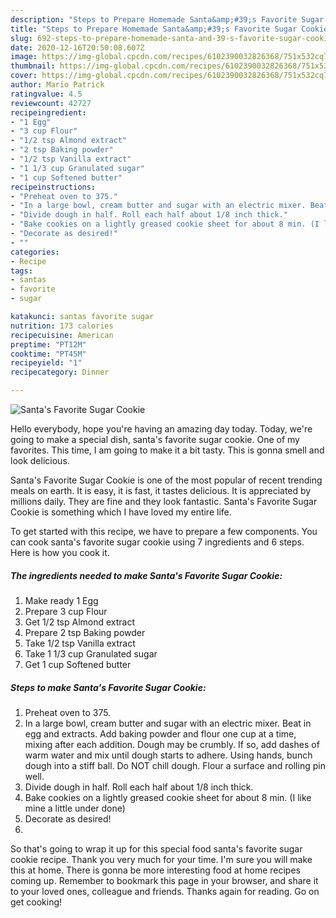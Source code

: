 ```yaml
---
description: "Steps to Prepare Homemade Santa&amp;#39;s Favorite Sugar Cookie"
title: "Steps to Prepare Homemade Santa&amp;#39;s Favorite Sugar Cookie"
slug: 692-steps-to-prepare-homemade-santa-and-39-s-favorite-sugar-cookie
date: 2020-12-16T20:50:08.607Z
image: https://img-global.cpcdn.com/recipes/6102390032826368/751x532cq70/santas-favorite-sugar-cookie-recipe-main-photo.jpg
thumbnail: https://img-global.cpcdn.com/recipes/6102390032826368/751x532cq70/santas-favorite-sugar-cookie-recipe-main-photo.jpg
cover: https://img-global.cpcdn.com/recipes/6102390032826368/751x532cq70/santas-favorite-sugar-cookie-recipe-main-photo.jpg
author: Mario Patrick
ratingvalue: 4.5
reviewcount: 42727
recipeingredient:
- "1 Egg"
- "3 cup Flour"
- "1/2 tsp Almond extract"
- "2 tsp Baking powder"
- "1/2 tsp Vanilla extract"
- "1 1/3 cup Granulated sugar"
- "1 cup Softened butter"
recipeinstructions:
- "Preheat oven to 375."
- "In a large bowl, cream butter and sugar with an electric mixer. Beat in egg and extracts. Add baking powder and flour one cup at a time, mixing after each addition. Dough may be crumbly. If so, add dashes of warm water and mix until dough starts to adhere. Using hands, bunch dough into a stiff ball. Do NOT chill dough. Flour a surface and rolling pin well."
- "Divide dough in half. Roll each half about 1/8 inch thick."
- "Bake cookies on a lightly greased cookie sheet for about 8 min. (I like mine a little under done)"
- "Decorate as desired!"
- ""
categories:
- Recipe
tags:
- santas
- favorite
- sugar

katakunci: santas favorite sugar 
nutrition: 173 calories
recipecuisine: American
preptime: "PT12M"
cooktime: "PT45M"
recipeyield: "1"
recipecategory: Dinner

---
```



![Santa&#39;s Favorite Sugar Cookie](https://img-global.cpcdn.com/recipes/6102390032826368/751x532cq70/santas-favorite-sugar-cookie-recipe-main-photo.jpg)

Hello everybody, hope you're having an amazing day today. Today, we're going to make a special dish, santa&#39;s favorite sugar cookie. One of my favorites. This time, I am going to make it a bit tasty. This is gonna smell and look delicious.

Santa&#39;s Favorite Sugar Cookie is one of the most popular of recent trending meals on earth. It is easy, it is fast, it tastes delicious. It is appreciated by millions daily. They are fine and they look fantastic. Santa&#39;s Favorite Sugar Cookie is something which I have loved my entire life.




To get started with this recipe, we have to prepare a few components. You can cook santa&#39;s favorite sugar cookie using 7 ingredients and 6 steps. Here is how you cook it.

<!--inarticleads1-->

##### The ingredients needed to make Santa&#39;s Favorite Sugar Cookie:

1. Make ready 1 Egg
1. Prepare 3 cup Flour
1. Get 1/2 tsp Almond extract
1. Prepare 2 tsp Baking powder
1. Take 1/2 tsp Vanilla extract
1. Take 1 1/3 cup Granulated sugar
1. Get 1 cup Softened butter




<!--inarticleads2-->

##### Steps to make Santa&#39;s Favorite Sugar Cookie:

1. Preheat oven to 375.
1. In a large bowl, cream butter and sugar with an electric mixer. Beat in egg and extracts. Add baking powder and flour one cup at a time, mixing after each addition. Dough may be crumbly. If so, add dashes of warm water and mix until dough starts to adhere. Using hands, bunch dough into a stiff ball. Do NOT chill dough. Flour a surface and rolling pin well.
1. Divide dough in half. Roll each half about 1/8 inch thick.
1. Bake cookies on a lightly greased cookie sheet for about 8 min. (I like mine a little under done)
1. Decorate as desired!
1. 




So that's going to wrap it up for this special food santa&#39;s favorite sugar cookie recipe. Thank you very much for your time. I'm sure you will make this at home. There is gonna be more interesting food at home recipes coming up. Remember to bookmark this page in your browser, and share it to your loved ones, colleague and friends. Thanks again for reading. Go on get cooking!
